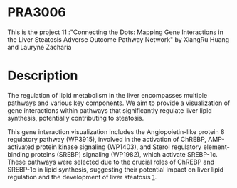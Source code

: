# PRA3006
This is the project 11 :"Connecting the Dots: Mapping Gene Interactions in the Liver Steatosis Adverse Outcome Pathway Network" by XiangRu Huang and Lauryne Zacharia

# Description
The regulation of lipid metabolism in the liver encompasses multiple pathways and various key components. We aim to provide a visualization of gene interactions within pathways that significantly regulate liver lipid synthesis, potentially contributing to steatosis.

This gene interaction visualization includes the Angiopoietin-like protein 8 regulatory pathway (WP3915), involved in the activation of ChREBP, AMP-activated protein kinase signaling (WP1403), and Sterol regulatory element-binding proteins (SREBP) signaling (WP1982), which activate SREBP-1c. These pathways were selected due to the crucial roles of ChREBP and SREBP-1c in lipid synthesis, suggesting their potential impact on liver lipid regulation and the development of liver steatosis [1].

[1]: https://doi.org/10.1016/j.biochi.2004.11.008
[WP3915]: https://www.wikipathways.org/pathways/WP3915.html
[WP1403]: https://www.wikipathways.org/pathways/WP1403.html
[WP1982]: https://www.wikipathways.org/pathways/WP1982.html
